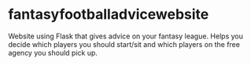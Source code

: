 # fantasyfootballadvicewebsite
Website using Flask that gives advice on your fantasy league. Helps you decide which players you should start/sit and which players on the free agency you should pick up.

